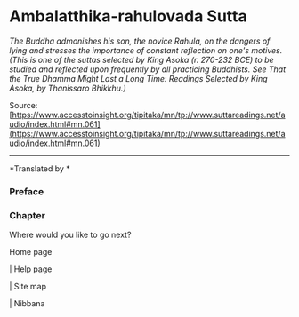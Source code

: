 # Ambalatthika-rahulovada Sutta

*The Buddha admonishes his son, the novice Rahula, on the dangers of lying and stresses the importance of constant reflection on one's motives. (This is one of the suttas selected by King Asoka (r. 270-232 BCE) to be studied and reflected upon frequently by all practicing Buddhists. See That the True Dhamma Might Last a Long Time: Readings Selected by King Asoka, by Thanissaro Bhikkhu.)*

Source: [https://www.accesstoinsight.org/tipitaka/mn/tp://www.suttareadings.net/audio/index.html#mn.061](https://www.accesstoinsight.org/tipitaka/mn/tp://www.suttareadings.net/audio/index.html#mn.061)

---

*Translated by *

### Preface

### Chapter

Where would you like to go next?

Home page

| Help page

| Site map

| Nibbana